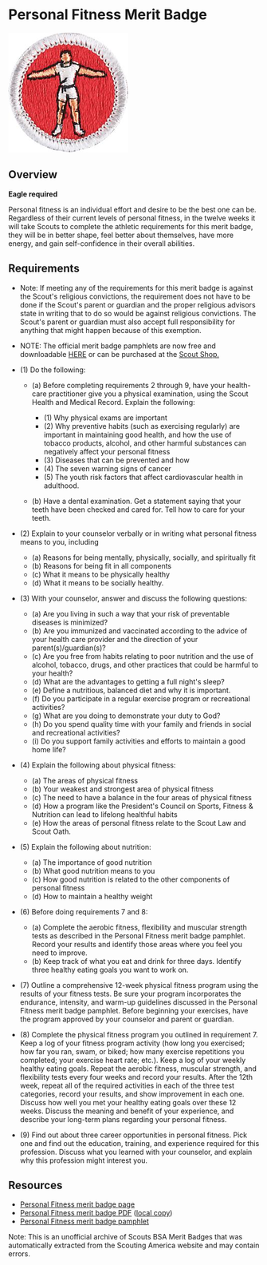 

# Personal Fitness Merit Badge

![Personal Fitness Merit Badge](images/personal-fitness-merit-badge.jpg)

## Overview

**Eagle required**

Personal fitness is an individual effort and desire to be the best one can be. Regardless of their current levels of personal fitness, in the twelve weeks it will take Scouts to complete the athletic requirements for this merit badge, they will be in better shape, feel better about themselves, have more energy, and gain self-confidence in their overall abilities.

## Requirements

* Note: If meeting any of the requirements for this merit badge is against the Scout's religious convictions, the requirement does not have to be done if the Scout's parent or guardian and the proper religious advisors state in writing that to do so would be against religious convictions. The Scout's parent or guardian must also accept full responsibility for anything that might happen because of this exemption.
* NOTE:  The official merit badge pamphlets are now free and downloadable  [HERE](https://filestore.scouting.org/filestore/Merit_Badge_ReqandRes/Pamphlets/Personal%20Fitness.pdf) or can be purchased at the [Scout Shop.](https://www.scoutshop.org/)
* (1) Do the following:
    * (a) Before completing requirements 2 through 9, have your health-care practitioner give you a physical examination, using the Scout Health and Medical Record. Explain the following:
        * (1) Why physical exams are important
        * (2) Why preventive habits (such as exercising regularly) are important in maintaining good health, and how the use of tobacco products, alcohol, and other harmful substances can negatively affect your personal fitness
        * (3) Diseases that can be prevented and how
        * (4) The seven warning signs of cancer
        * (5) The youth risk factors that affect cardiovascular health in adulthood.


    * (b) Have a dental examination. Get a statement saying that your teeth have been checked and cared for. Tell how to care for your teeth.


* (2) Explain to your counselor verbally or in writing what personal fitness means to you, including
    * (a) Reasons for being mentally, physically, socially, and spiritually fit
    * (b) Reasons for being fit in all components
    * (c) What it means to be physically healthy
    * (d) What it means to be socially healthy.


* (3) With your counselor, answer and discuss the following questions:
    * (a) Are you living in such a way that your risk of preventable diseases is minimized?
    * (b) Are you immunized and vaccinated according to the advice of your health care provider and the direction of your parent(s)/guardian(s)?
    * (c) Are you free from habits relating to poor nutrition and the use of alcohol, tobacco, drugs, and other practices that could be harmful to your health?
    * (d) What are the advantages to getting a full night's sleep?
    * (e) Define a nutritious, balanced diet and why it is important.
    * (f) Do you participate in a regular exercise program or recreational activities?
    * (g) What are you doing to demonstrate your duty to God?
    * (h) Do you spend quality time with your family and friends in social and recreational activities?
    * (i) Do you support family activities and efforts to maintain a good home life?


* (4) Explain the following about physical fitness:
    * (a) The areas of physical fitness
    * (b) Your weakest and strongest area of physical fitness
    * (c) The need to have a balance in the four areas of physical fitness
    * (d) How a program like the President's Council on Sports, Fitness & Nutrition can lead to lifelong healthful habits
    * (e) How the areas of personal fitness relate to the Scout Law and Scout Oath.


* (5) Explain the following about nutrition:
    * (a) The importance of good nutrition
    * (b) What good nutrition means to you
    * (c) How good nutrition is related to the other components of personal fitness
    * (d) How to maintain a healthy weight


* (6) Before doing requirements 7 and 8:
    * (a) Complete the aerobic fitness, flexibility and muscular strength tests as described in the Personal Fitness merit badge pamphlet. Record your results and identify those areas where you feel you need to improve.
    * (b) Keep track of what you eat and drink for three days. Identify three healthy eating goals you want to work on.


* (7) Outline a comprehensive 12-week physical fitness program using the results of your fitness tests. Be sure your program incorporates the endurance, intensity, and warm-up guidelines discussed in the Personal Fitness merit badge pamphlet. Before beginning your exercises, have the program approved by your counselor and parent or guardian.
* (8) Complete the physical fitness program you outlined in requirement 7. Keep a log of your fitness program activity (how long you exercised; how far you ran, swam, or biked; how many exercise repetitions you completed; your exercise  heart rate; etc.). Keep a log of your weekly healthy eating goals. Repeat the aerobic  fitness, muscular strength, and flexibility tests every four weeks and record your results. After the 12th week, repeat all of the required activities in each of the three test categories, record your results, and show improvement in each one. Discuss how well you met your healthy eating goals over these 12 weeks. Discuss the meaning and benefit of your experience, and describe your long-term plans regarding your personal fitness.
* (9) Find out about three career opportunities in personal fitness. Pick one and find out the education, training, and experience required for this profession. Discuss what you learned with your counselor, and explain why this profession might interest you.


## Resources

- [Personal Fitness merit badge page](https://www.scouting.org/merit-badges/personal-fitness/)
- [Personal Fitness merit badge PDF](https://filestore.scouting.org/filestore/Merit_Badge_ReqandRes/Pamphlets/Personal%20Fitness.pdf) ([local copy](files/personal-fitness-merit-badge.pdf))
- [Personal Fitness merit badge pamphlet](https://www.scoutshop.org/personal-fitness-merit-badge-pamphlet-656894.html)

Note: This is an unofficial archive of Scouts BSA Merit Badges that was automatically extracted from the Scouting America website and may contain errors.